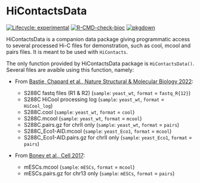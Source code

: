 # HiContactsData

<!-- badges: start -->
[![Lifecycle: experimental](https://img.shields.io/badge/lifecycle-experimental-orange.svg)](https://lifecycle.r-lib.org/articles/stages.html#experimental)
[![R-CMD-check-bioc](https://github.com/js2264/HiContactsData/actions/workflows/check-bioc.yml/badge.svg)](https://github.com/js2264/HiContactsData/actions/workflows/check-bioc.yml)
[![pkgdown](https://github.com/js2264/HiContactsData/workflows/pkgdown/badge.svg)](https://github.com/js2264/HiContactsData/actions)
<!-- badges: end -->

HiContactsData is a companion data package giving programmatic access to 
several processed Hi-C files for demonstration, such as cool, mcool and 
pairs files. It is meant to be used with `HiContacts`. 

The only function provided by HiContactsData package is `HiContactsData()`. 
Several files are avaible using this function, namely: 

- From [Bastie, Chapard et al., Nature Structural & Molecular Biology 2022](https://doi.org/10.1038/s41594-022-00780-0):
  - S288C fastq files (R1 & R2) (`sample`: `yeast_wt`, `format` = `fastq_R{12}`)
  - S288C HiCool processing log (`sample`: `yeast_wt`, `format` = `HiCool_log`)
  - S288C.cool (`sample`: `yeast_wt`, `format` = `cool`)
  - S288C.mcool (`sample`: `yeast_wt`, `format` = `mcool`)
  - S288C.pairs.gz for chrII only (`sample`: `yeast_wt`, `format` = `pairs`)
  - S288C_Eco1-AID.mcool (`sample`: `yeast_Eco1`, `format` = `mcool`)
  - S288C_Eco1-AID.pairs.gz for chrII only (`sample`: `yeast_Eco1`, `format` = `pairs`)

- From [Bonev et al., Cell 2017](https://doi.org/10.1016/j.cell.2017.09.043):
  - mESCs.mcool (`sample`: `mESCs`, `format` = `mcool`)
  - mESCs.pairs.gz for chr13 only (`sample`: `mESCs`, `format` = `pairs`)
